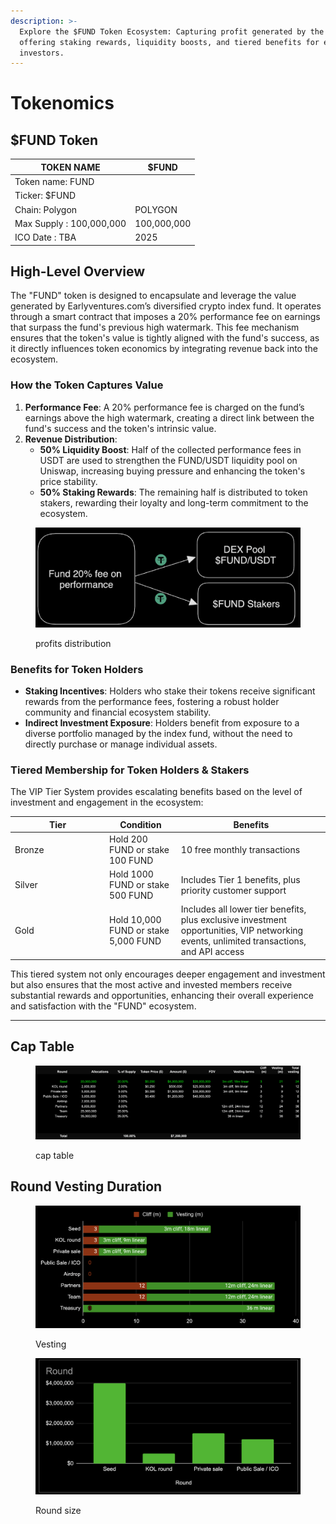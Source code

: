 ```yaml
---
description: >-
  Explore the $FUND Token Ecosystem: Capturing profit generated by the funds,
  offering staking rewards, liquidity boosts, and tiered benefits for engaged
  investors.
---
```


# Tokenomics

## $FUND Token

<table data-column-title-hidden data-view="cards"><thead><tr><th>TOKEN NAME</th><th data-hidden>$FUND</th></tr></thead><tbody><tr><td>Token name: FUND</td><td></td></tr><tr><td>Ticker: $FUND</td><td></td></tr><tr><td>Chain: Polygon </td><td>POLYGON</td></tr><tr><td>Max Supply : 100,000,000</td><td>100,000,000</td></tr><tr><td>ICO Date : TBA</td><td>2025</td></tr></tbody></table>

## **High-Level Overview**

The "FUND" token is designed to encapsulate and leverage the value generated by Earlyventures.com’s diversified crypto index fund. It operates through a smart contract that imposes a 20% performance fee on earnings that surpass the fund's previous high watermark. This fee mechanism ensures that the token's value is tightly aligned with the fund's success, as it directly influences token economics by integrating revenue back into the ecosystem.

### **How the Token Captures Value**

1. **Performance Fee**: A 20% performance fee is charged on the fund’s earnings above the high watermark, creating a direct link between the fund's success and the token's intrinsic value.
2. **Revenue Distribution**:
   * **50% Liquidity Boost**: Half of the collected performance fees in USDT are used to strengthen the FUND/USDT liquidity pool on Uniswap, increasing buying pressure and enhancing the token's price stability.
   * **50% Staking Rewards**: The remaining half is distributed to token stakers, rewarding their loyalty and long-term commitment to the ecosystem.

<figure><img src="../.gitbook/assets/CleanShot 2024-05-02 at 18.15.00@2x.png" alt=""><figcaption><p>profits distribution</p></figcaption></figure>

### **Benefits for Token Holders**

* **Staking Incentives**: Holders who stake their tokens receive significant rewards from the performance fees, fostering a robust holder community and financial ecosystem stability.
* **Indirect Investment Exposure**: Holders benefit from exposure to a diverse portfolio managed by the index fund, without the need to directly purchase or manage individual assets.

### **Tiered Membership for Token Holders & Stakers**

The VIP Tier System provides escalating benefits based on the level of investment and engagement in the ecosystem:

<table><thead><tr><th width="137">Tier</th><th>Condition</th><th>Benefits</th></tr></thead><tbody><tr><td>Bronze</td><td>Hold 200 FUND or stake 100 FUND</td><td>10 free monthly transactions</td></tr><tr><td>Silver</td><td>Hold 1000 FUND or stake 500 FUND</td><td>Includes Tier 1 benefits, plus priority customer support</td></tr><tr><td>Gold</td><td>Hold 10,000 FUND or stake 5,000 FUND</td><td>Includes all lower tier benefits, plus exclusive investment opportunities, VIP networking events, unlimited transactions, and API access</td></tr></tbody></table>

This tiered system not only encourages deeper engagement and investment but also ensures that the most active and invested members receive substantial rewards and opportunities, enhancing their overall experience and satisfaction with the "FUND" ecosystem.



***

## Cap Table

<figure><img src="../.gitbook/assets/CleanShot 2024-05-02 at 18.12.44@2x.png" alt=""><figcaption><p>cap table</p></figcaption></figure>

## Round Vesting Duration

<figure><img src="../.gitbook/assets/CleanShot 2024-05-02 at 18.10.08@2x.png" alt=""><figcaption><p>Vesting</p></figcaption></figure>

<figure><img src="../.gitbook/assets/CleanShot 2024-05-02 at 18.08.23@2x.png" alt=""><figcaption><p>Round size</p></figcaption></figure>
